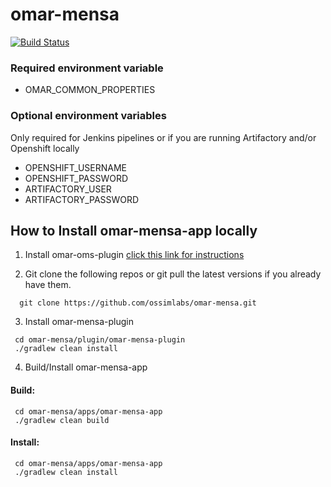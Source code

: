 # omar-mensa

[![Build Status](https://jenkins.radiantbluecloud.com/buildStatus/icon?job=omar-mensa-dev)]()

### Required environment variable
- OMAR_COMMON_PROPERTIES

### Optional environment variables
Only required for Jenkins pipelines or if you are running Artifactory and/or Openshift locally

- OPENSHIFT_USERNAME
- OPENSHIFT_PASSWORD
- ARTIFACTORY_USER
- ARTIFACTORY_PASSWORD

## How to Install omar-mensa-app locally

1. Install omar-oms-plugin [click this link for instructions](https://github.com/ossimlabs/omar-oms)

2. Git clone the following repos or git pull the latest versions if you already have them.
```
  git clone https://github.com/ossimlabs/omar-mensa.git
```

3. Install omar-mensa-plugin
```
 cd omar-mensa/plugin/omar-mensa-plugin
 ./gradlew clean install
```

4. Build/Install omar-mensa-app
#### Build:
```
 cd omar-mensa/apps/omar-mensa-app
 ./gradlew clean build
 ```
#### Install:
```
 cd omar-mensa/apps/omar-mensa-app
 ./gradlew clean install
```
